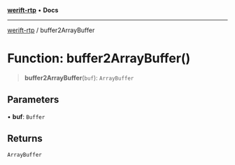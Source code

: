 [**werift-rtp**](../README.md) • **Docs**

***

[werift-rtp](../globals.md) / buffer2ArrayBuffer

# Function: buffer2ArrayBuffer()

> **buffer2ArrayBuffer**(`buf`): `ArrayBuffer`

## Parameters

• **buf**: `Buffer`

## Returns

`ArrayBuffer`

